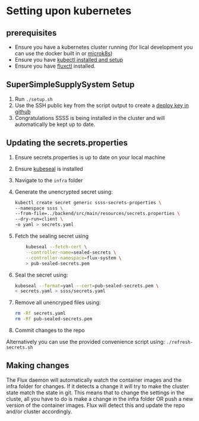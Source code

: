 # Setting upon kubernetes

## prerequisites

- Ensure you have a kubernetes cluster running (for lical development you can use the docker built in or [microk8s](https://microk8s.io/))
- Ensure you have [kubectl installed and setup](https://kubernetes.io/docs/tasks/tools/install-kubectl/)
- Ensure you have [fluxctl](https://docs.fluxcd.io/en/1.21.1/references/fluxctl/) installed.

## SuperSimpleSupplySystem Setup

1. Run `./setup.sh`
2. Use the SSH public key from the script output to create a [deploy key in github](https://github.com/HvAProjects/SuperSimpleSupplySystem/settings/keys)
3. Congratulations SSSS is being installed in the cluster and will automatically be kept up to date.

## Updating the secrets.properties

1. Ensure secrets.properties is up to date on your local machine
2. Ensure [kubeseal](https://github.com/bitnami-labs/sealed-secrets/releases/latest) is installed
3. Navigate to the `infra` folder
4. Generate the unencrypted secret using:

    ``` bash
    kubectl create secret generic ssss-secrets-properties \
    --namespace ssss \
    --from-file=../backend/src/main/resources/secrets.properties \
    --dry-run=client \
    -o yaml > secrets.yaml
    ```

5. Fetch the sealing secret using

    ``` bash
        kubeseal --fetch-cert \
        --controller-name=sealed-secrets \
        --controller-namespace=flux-system \
        > pub-sealed-secrets.pem
    ```

6. Seal the secret using:

    ``` bash
    kubeseal --format=yaml --cert=pub-sealed-secrets.pem \
    < secrets.yaml > ssss/secrets.yaml
    ```

7. Remove all unencryped files using:

    ``` bash
    rm -Rf secrets.yaml
    rm -Rf pub-sealed-secrets.pem
    ```

8. Commit changes to the repo

Alternatively you can use the provided convenience script using: `./refresh-secrets.sh`

## Making changes

The Flux daemon will automatically watch the container images and the infra folder for changes. If it detects a change it will try to make the cluster state match the state in git. This means that to change the settings in the cluste, all you have to do is make a change in the infra folder OR push a new version of the container images. Flux will detect this and update the repo and/or cluster accordingly.
